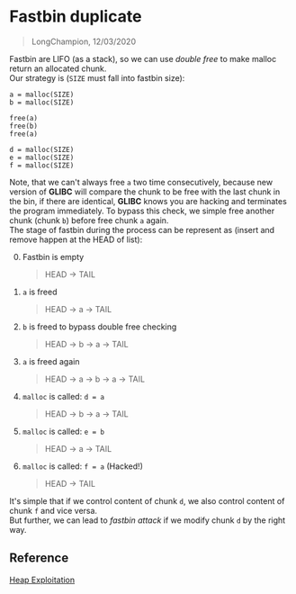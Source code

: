# Fastbin duplicate
> LongChampion, 12/03/2020

Fastbin are LIFO (as a stack), so we can use *double free* to make malloc return an allocated chunk.  
Our strategy is (`SIZE` must fall into fastbin size):
```
a = malloc(SIZE)
b = malloc(SIZE)

free(a)
free(b)
free(a)

d = malloc(SIZE)
e = malloc(SIZE)
f = malloc(SIZE)
```
Note, that we can't always free `a` two time consecutively, because new version of **GLIBC** will compare the chunk to be free with the last chunk in the bin, if there are identical, **GLIBC** knows you are hacking and terminates the program immediately. To bypass this check, we simple free another chunk (chunk `b`) before free chunk `a` again.  
The stage of fastbin during the process can be represent as (insert and remove happen at the HEAD of list):

0. Fastbin is empty
    > HEAD -> TAIL
1. `a` is freed
    > HEAD -> a -> TAIL
2. `b` is freed to bypass double free checking
    > HEAD -> b -> a -> TAIL
3. `a` is freed again
    > HEAD -> a -> b -> a -> TAIL
4. `malloc` is called: `d = a`
    > HEAD -> b -> a -> TAIL
5. `malloc` is called: `e = b`
    > HEAD -> a -> TAIL
6. `malloc` is called: `f = a` (Hacked!)
    > HEAD -> TAIL

It's simple that if we control content of chunk `d`, we also control content of chunk `f` and vice versa.  
But further, we can lead to *fastbin attack* if we modify chunk `d` by the right way.

## Reference
[Heap Exploitation](https://heap-exploitation.dhavalkapil.com/attacks/double_free.html)

